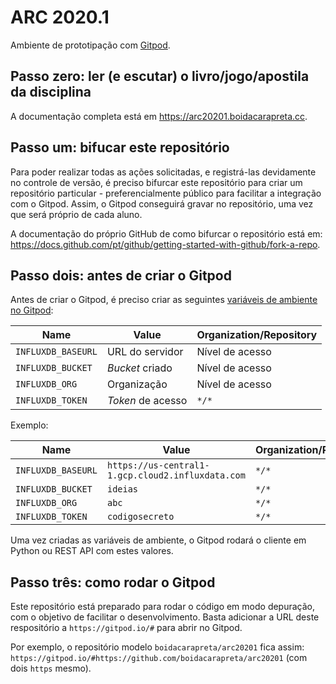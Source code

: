 # ARC 2020.1

Ambiente de prototipação com [Gitpod](https://gitpod.io).

## Passo zero: ler (e escutar) o livro/jogo/apostila da disciplina

A documentação completa está em https://arc20201.boidacarapreta.cc.

## Passo um: bifucar este repositório

Para poder realizar todas as ações solicitadas, e registrá-las devidamente no controle de versão, é preciso bifurcar este repositório para criar um repositório particular - preferencialmente público para facilitar a integração com o Gitpod. Assim, o Gitpod conseguirá gravar no repositório, uma vez que será próprio de cada aluno.

A documentação do próprio GitHub de como bifurcar o repositório está em: https://docs.github.com/pt/github/getting-started-with-github/fork-a-repo.

## Passo dois: antes de criar o Gitpod

Antes de criar o Gitpod, é preciso criar as seguintes [variáveis de ambiente no Gitpod](https://gitpod.io/settings/):

| Name               | Value             | Organization/Repository |
| ------------------ | ----------------- | ----------------------- |
| `INFLUXDB_BASEURL` | URL do servidor   | Nível de acesso         |
| `INFLUXDB_BUCKET`  | _Bucket_ criado   | Nível de acesso         |
| `INFLUXDB_ORG`     | Organização       | Nível de acesso         |
| `INFLUXDB_TOKEN`   | _Token_ de acesso | `*/*`                   |

Exemplo:

| Name               | Value                                             | Organization/Repository |
| ------------------ | ------------------------------------------------- | ----------------------- |
| `INFLUXDB_BASEURL` | `https://us-central1-1.gcp.cloud2.influxdata.com` | `*/*`                   |
| `INFLUXDB_BUCKET`  | `ideias`                                          | `*/*`                   |
| `INFLUXDB_ORG`     | `abc`                                             | `*/*`                   |
| `INFLUXDB_TOKEN`   | `codigosecreto`                                   | `*/*`                   |

Uma vez criadas as variáveis de ambiente, o Gitpod rodará o cliente em Python ou REST API com estes valores.

## Passo três: como rodar o Gitpod

Este repositório está preparado para rodar o código em modo depuração, com o objetivo de facilitar o desenvolvimento. Basta adicionar a URL deste respositório a `https://gitpod.io/#` para abrir no Gitpod.

Por exemplo, o repositório modelo `boidacarapreta/arc20201` fica assim: `https://gitpod.io/#https://github.com/boidacarapreta/arc20201` (com dois `https` mesmo).
